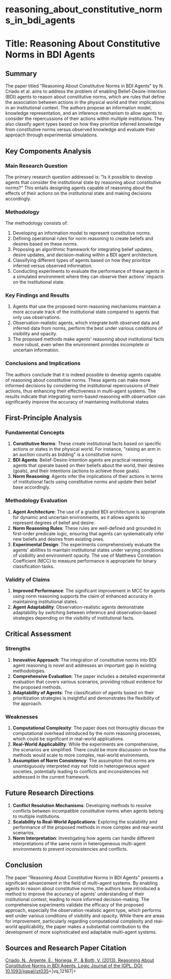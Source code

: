 # reasoning_about_constitutive_norms_in_bdi_agents

# Title: Reasoning About Constitutive Norms in BDI Agents

## Summary
The paper titled "Reasoning About Constitutive Norms in BDI Agents" by N. Criado et al. aims to address the problem of enabling Belief-Desire-Intention (BDI) agents to reason about constitutive norms, which are rules that define the association between actions in the physical world and their implications in an institutional context. The authors propose an information model, knowledge representation, and an inference mechanism to allow agents to consider the repercussions of their actions within multiple institutions. They also classify agent types based on how they prioritize inferred knowledge from constitutive norms versus observed knowledge and evaluate their approach through experimental simulations.

## Key Components Analysis

### Main Research Question
The primary research question addressed is: "Is it possible to develop agents that consider the institutional state by reasoning about constitutive norms?" This entails designing agents capable of reasoning about the effects of their actions on the institutional state and making decisions accordingly.

### Methodology
The methodology consists of:
1. Developing an information model to represent constitutive norms.
2. Defining operational rules for norm reasoning to create beliefs and desires based on these norms.
3. Proposing an algorithmic framework for integrating belief updates, desire updates, and decision-making within a BDI agent architecture.
4. Classifying different types of agents based on how they prioritize inferred versus observed information.
5. Conducting experiments to evaluate the performance of these agents in a simulated environment where they can observe their actions' impacts on the institutional state.

### Key Findings and Results
1. Agents that use the proposed norm reasoning mechanisms maintain a more accurate track of the institutional state compared to agents that only use observations.
2. Observation-realistic agents, which integrate both observed data and inferred data from norms, perform the best under various conditions of visibility and opacity.
3. The proposed methods make agents' reasoning about institutional facts more robust, even when the environment provides incomplete or uncertain information.

### Conclusions and Implications
The authors conclude that it is indeed possible to develop agents capable of reasoning about constitutive norms. These agents can make more informed decisions by considering the institutional repercussions of their actions, thus enhancing their effectiveness in multi-agent systems. The results indicate that integrating norm-based reasoning with observation can significantly improve the accuracy of maintaining institutional states.

## First-Principle Analysis

### Fundamental Concepts
1. **Constitutive Norms**: These create institutional facts based on specific actions or states in the physical world. For instance, "raising an arm in an auction counts as bidding" is a constitutive norm.
2. **BDI Agents**: Belief-Desire-Intention agents are practical reasoning agents that operate based on their beliefs about the world, their desires (goals), and their intentions (actions to achieve those goals).
3. **Norm Reasoning**: Agents infer the implications of their actions in terms of institutional facts using constitutive norms and update their belief base accordingly.

### Methodology Evaluation
1. **Agent Architecture**: The use of a graded BDI architecture is appropriate for dynamic and uncertain environments, as it allows agents to represent degrees of belief and desire.
2. **Norm Reasoning Rules**: These rules are well-defined and grounded in first-order predicate logic, ensuring that agents can systematically infer new beliefs and desires from existing ones.
3. **Experimental Design**: The experiments comprehensively evaluate the agents' abilities to maintain institutional states under varying conditions of visibility and environment opacity. The use of Matthews Correlation Coefficient (MCC) to measure performance is appropriate for binary classification tasks.

### Validity of Claims
1. **Improved Performance**: The significant improvement in MCC for agents using norm reasoning supports the claim of enhanced accuracy in maintaining institutional states.
2. **Agent Adaptability**: Observation-realistic agents demonstrate adaptability by switching between inference and observation-based strategies depending on the visibility of institutional facts.

## Critical Assessment

### Strengths
1. **Innovative Approach**: The integration of constitutive norms into BDI agent reasoning is novel and addresses an important gap in existing methodologies.
2. **Comprehensive Evaluation**: The paper includes a detailed experimental evaluation that covers various scenarios, providing robust evidence for the proposed methods.
3. **Adaptability of Agents**: The classification of agents based on their prioritization strategies is insightful and demonstrates the flexibility of the approach.

### Weaknesses
1. **Computational Complexity**: The paper does not thoroughly discuss the computational overhead introduced by the norm reasoning processes, which could be significant in real-world applications.
2. **Real-World Applicability**: While the experiments are comprehensive, the scenarios are simplified. There could be more discussion on how the methods would scale to more complex, real-world environments.
3. **Assumption of Norm Consistency**: The assumption that norms are unambiguously interpreted may not hold in heterogeneous agent societies, potentially leading to conflicts and inconsistencies not addressed in the current framework.

## Future Research Directions
1. **Conflict Resolution Mechanisms**: Developing methods to resolve conflicts between incompatible constitutive norms when agents belong to multiple institutions.
2. **Scalability to Real-World Applications**: Exploring the scalability and performance of the proposed methods in more complex and real-world scenarios.
3. **Norm Interpretation**: Investigating how agents can handle different interpretations of the same norm in heterogeneous multi-agent environments to prevent inconsistencies and conflicts.

## Conclusion

The paper "Reasoning About Constitutive Norms in BDI Agents" presents a significant advancement in the field of multi-agent systems. By enabling agents to reason about constitutive norms, the authors have introduced a method to improve the accuracy of agents' understanding of their institutional context, leading to more informed decision-making. The comprehensive experiments validate the efficacy of the proposed approach, especially the observation-realistic agent type, which performs well under various conditions of visibility and opacity. While there are areas for improvement, particularly regarding computational complexity and real-world applicability, the paper makes a substantial contribution to the development of more sophisticated and adaptable multi-agent systems.

## Sources and Research Paper Citation
[Criado, N., Argente, E., Noriega, P., & Botti, V. (2013). Reasoning About Constitutive Norms in BDI Agents. Logic Journal of the IGPL. DOI: 10.1093/jigpal/jzt035](https://www.researchgate.net/publication/270528612)<|vq_12167|>